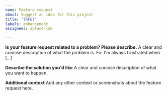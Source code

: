 ```yaml
---
name: Feature request
about: Suggest an idea for this project
title: "[RFE]"
labels: enhancement
assignees: aplace-lab

---
```


**Is your feature request related to a problem? Please describe.**
A clear and concise description of what the problem is. Ex. I'm always frustrated when [...]

**Describe the solution you'd like**
A clear and concise description of what you want to happen.

**Additional context**
Add any other context or screenshots about the feature request here.
